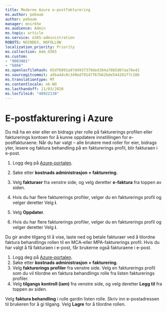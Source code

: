 ```yaml
---
title: Moderne Azure e-postfakturering
ms.author: pebaum
author: pebaum
manager: mnirkhe
ms.audience: Admin
ms.topic: article
ms.service: o365-administration
ROBOTS: NOINDEX, NOFOLLOW
localization_priority: Priority
ms.collection: Adm_O365
ms.custom:
- "9003801"
- "6866"
ms.openlocfilehash: 65df6091a97d4937379ded384a78b5d07aa76e42
ms.sourcegitcommit: a5ba4dc8c349ed79147f67b62bde544281f7c106
ms.translationtype: MT
ms.contentlocale: nb-NO
ms.lasthandoff: 11/03/2020
ms.locfileid: "48922138"
---
```

# <a name="email-invoicing-in-azure"></a>E-postfakturering i Azure

Du må ha en eier eller en bidrags yter rolle på fakturerings profilen eller fakturerings kontoen for å kunne oppdatere innstillingen for e-postfakturaene. Når du har valgt – alle brukere med roller for eier, bidrags yter, lesere og faktura behandling på en fakturerings profil, blir fakturaen i e-post.

1. Logg deg på [Azure-portalen](https://portal.azure.com/).
2. Søke etter **kostnads administrasjon + fakturering**.
3. Velg **fakturaer** fra venstre side, og velg deretter **e-faktura** fra toppen av siden.
4. Hvis du har flere fakturerings profiler, velger du en fakturerings profil og velger deretter Velg **i**.

5. Velg **Oppdater**.
6. Hvis du har flere fakturerings profiler, velger du en fakturerings profil og velger deretter Velg **i**.

Du gir andre tilgang til å vise, laste ned og betale fakturaer ved å tilordne faktura behandlings rollen til en MCA-eller MPA-fakturerings profil. Hvis du har valgt å få fakturaen i e-post, får brukerne også fakturaene i e-post.

1. Logg deg på [Azure-portalen](https://portal.azure.com/).
2. Søke etter **kostnads administrasjon + fakturering**.
3. Velg **fakturerings profiler** fra venstre side. Velg en fakturerings profil som du vil tilordne en faktura behandlings rolle fra listen fakturerings profiler.
4. Velg **tilgangs kontroll (iam)** fra venstre side, og velg deretter **Legg til** fra toppen av siden.

Velg **faktura behandling** i rulle gardin listen rolle. Skriv inn e-postadressen til brukeren for å gi tilgang. Velg **Lagre** for å tilordne rollen.
